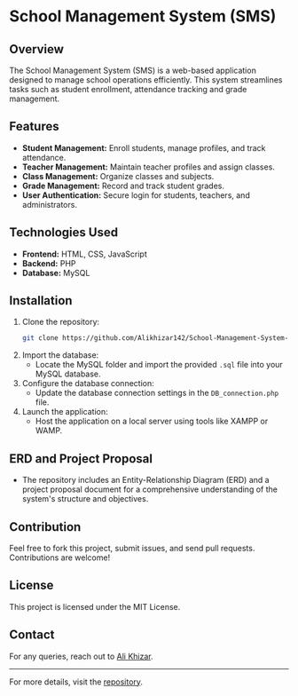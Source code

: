 # School Management System (SMS)

## Overview
The School Management System (SMS) is a web-based application designed to manage school operations efficiently. This system streamlines tasks such as student enrollment, attendance tracking and grade management.

## Features
- **Student Management:** Enroll students, manage profiles, and track attendance.
- **Teacher Management:** Maintain teacher profiles and assign classes.
- **Class Management:** Organize classes  and subjects.
- **Grade Management:** Record and track student grades.
- **User Authentication:** Secure login for students, teachers, and administrators.

## Technologies Used
- **Frontend:** HTML, CSS, JavaScript
- **Backend:** PHP
- **Database:** MySQL

## Installation
1. Clone the repository:
   ```bash
   git clone https://github.com/Alikhizar142/School-Management-System-SMS.git
   ```
2. Import the database:
   - Locate the MySQL folder and import the provided `.sql` file into your MySQL database.
3. Configure the database connection:
   - Update the database connection settings in the `DB_connection.php` file.
4. Launch the application:
   - Host the application on a local server using tools like XAMPP or WAMP.

## ERD and Project Proposal
- The repository includes an Entity-Relationship Diagram (ERD) and a project proposal document for a comprehensive understanding of the system's structure and objectives.

## Contribution
Feel free to fork this project, submit issues, and send pull requests. Contributions are welcome!

## License
This project is licensed under the MIT License.

## Contact
For any queries, reach out to [Ali Khizar](https://github.com/Alikhizar142).

---

For more details, visit the [repository](https://github.com/Alikhizar142/School-Management-System-SMS).
